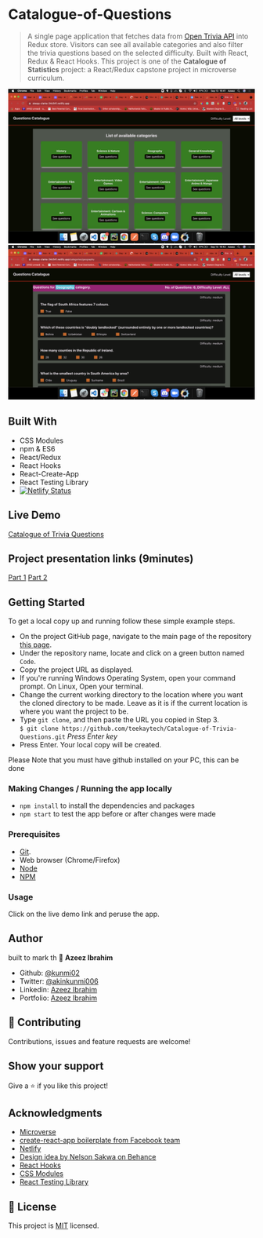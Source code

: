 # Catalogue-of-Questions

> A single page application that fetches data from [Open Trivia API](https://opentdb.com/) into Redux store. Visitors can see all available categories and also filter the trivia questions based on the selected difficulty. Built with React, Redux &amp; React Hooks. This project is one of the **Catalogue of Statistics** project: a React/Redux capstone project in microverse curriculum.

![First Screenshot here...](public/screenshots/category.png)
![Second screenshot here...](public/screenshots/questions.png)

## Built With

- CSS Modules
- npm & ES6
- React/Redux
- React Hooks
- React-Create-App
- React Testing Library
- [![Netlify Status](https://api.netlify.com/api/v1/badges/781b0a1d-c0ad-4305-8c83-df21a1bf38aa/deploy-status)](https://app.netlify.com/sites/cat-of-trivia-questions/deploys)

## Live Demo

[Catalogue of Trivia Questions](https://sleepy-clarke-34c541.netlify.app/)

## Project presentation links (9minutes)

[Part 1](https://www.loom.com/share/183c16c91e2240939a7c6b2374ebb2f2)
[Part 2](https://www.loom.com/share/476da639bfaa41f3b381c76bbceac2f5)

## Getting Started

To get a local copy up and running follow these simple example steps.

- On the project GitHub page, navigate to the main page of the repository [this page](https://github.com/teekaytech/Catalogue-of-Trivia-Questions).
- Under the repository name, locate and click on a green button named `Code`.
- Copy the project URL as displayed.
- If you're running Windows Operating System, open your command prompt. On Linux, Open your terminal.
- Change the current working directory to the location where you want the cloned directory to be made. Leave as it is if the current location is where you want the project to be.
- Type `git clone`, and then paste the URL you copied in Step 3.<br>
  `$ git clone https://github.com/teekaytech/Catalogue-of-Trivia-Questions.git` <em>Press Enter key</em><br>
- Press Enter. Your local copy will be created.

Please Note that you must have github installed on your PC, this can be done

### Making Changes / Running the app locally

- `npm install` to install the dependencies and packages
- `npm start` to test the app before or after changes were made

### Prerequisites

- [Git](https://gist.github.com/derhuerst/1b15ff4652a867391f03).
- Web browser (Chrome/Firefox)
- [Node](https://nodejs.org/en/)
- [NPM](https://www.npmjs.com/get-npm)

### Usage

Click on the live demo link and peruse the app.

## Author

built to mark th
👤 **Azeez Ibrahim**

- Github: [@kunmi02](https://github.com/kunmi02)
- Twitter: [@akinkunmi006](https://twitter.com/akinkunmmi006)
- Linkedin: [Azeez Ibrahim](https://linkedin.com/in/azeezakinkunmi)
- Portfolio: [Azeez Ibrahim](https://akinkunmi.me/)

## 🤝 Contributing

Contributions, issues and feature requests are welcome!


## Show your support

Give a ⭐️ if you like this project!

## Acknowledgments

- [Microverse](https://.microverse.org/)
- [create-react-app boilerplate from Facebook team](https://github.com/facebook/create-react-app)
- [Netlify](https://app.netlify.com/)
- [Design idea by Nelson Sakwa on Behance](<https://www.behance.net/gallery/31579789/Ballhead-App-(Free-PSDs)>)
- [React Hooks](https://reactjs.org/docs/hooks-intro.html)
- [CSS Modules](https://css-tricks.com/css-modules-part-1-need/)
- [React Testing Library](https://github.com/testing-library/react-testing-library)

## 📝 License

This project is [MIT](/LICENSE) licensed.
